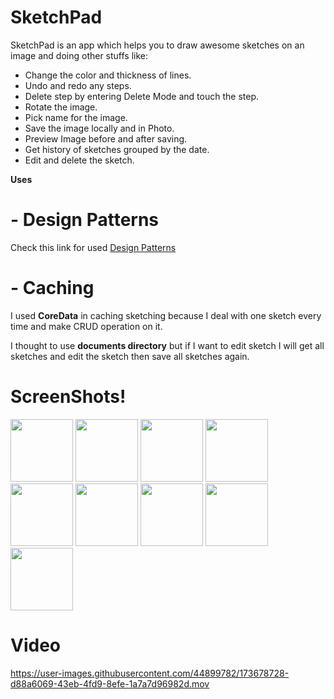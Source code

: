 # SketchPad
 
SketchPad is an app which helps you to draw awesome sketches on an image and doing other stuffs like:
- Change the color and thickness of lines.
- Undo and redo any steps.
- Delete step by entering Delete Mode and touch the step.
- Rotate the image.
- Pick name for the image.
- Save the image locally and in Photo.
- Preview Image before and after saving.
- Get history of sketches grouped by the date.
- Edit and delete the sketch.


**Uses**

# - Design Patterns

Check this link for used [Design Patterns](DESIGN_PATTERNS.md)

# - **Caching**

I used **CoreData** in caching sketching because I deal with one sketch every time and make CRUD operation on it.

I thought to use **documents directory** but if I want to edit sketch I will get all sketches and edit the sketch then save all sketches again.

# ScreenShots!

<div>
<img src="https://user-images.githubusercontent.com/44899782/173819951-9f06e0e7-6573-4555-b0b0-cd70dd217287.png" width= "100">
<img src="https://user-images.githubusercontent.com/44899782/173682752-a7f4307a-88e3-4eff-a4a5-705dd0369d22.png" width= "100">
<img src="https://user-images.githubusercontent.com/44899782/173681621-fa759676-5d58-4d51-a6bb-f36a1cf6d899.png" width= "100">
<img src="https://user-images.githubusercontent.com/44899782/173681646-eb6deab1-02c3-47ac-a5f2-5b774bb92c84.png" width= "100">
<img src="https://user-images.githubusercontent.com/44899782/173681685-ca7e60be-c2a5-4ced-91c8-68ac25821ad2.png" width= "100">
<img src="https://user-images.githubusercontent.com/44899782/173682830-31f86b5f-51c1-4a68-8c29-b76038b93c3d.png" width= "100">
<img src="https://user-images.githubusercontent.com/44899782/173681710-63e3a928-bbf7-44a3-ad80-ce7f7dd3a0e5.png" width= "100">
<img src="https://user-images.githubusercontent.com/44899782/173681717-05a5ff1b-ea4d-40f1-b06c-2f879dcb2403.png" width= "100">
<img src="https://user-images.githubusercontent.com/44899782/173681721-20dbbf7c-c8dd-4468-b37f-4ba0d27ab7ad.PNG" width= "100">
</div>


# Video
https://user-images.githubusercontent.com/44899782/173678728-d88a6069-43eb-4fd9-8efe-1a7a7d96982d.mov
